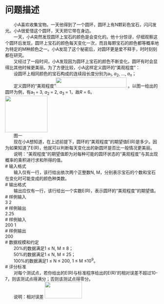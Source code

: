 <div id="pcont1" style="margin-top:20px; display:block;">

# 问题描述

<div class="pdcont">　　小A喜欢收集宝物。一天他得到了一个圆环，圆环上有N颗彩色宝石，闪闪发光。小A很爱惜这个圆环，天天把它带在身边。<br/>
　　一天，小A突然发现圆环上宝石的颜色是会变化的。他十分惊讶，仔细观察这个圆环后发现，圆环上宝石的颜色每天变化一次，而且每颗宝石的颜色都等概率地为特定的M种颜色之一。小A发现了这个秘密后，对圆环更是爱不释手，时时刻刻都在研究。<br/>
　　又经过了一段时间，小A发现因为圆环上宝石的颜色不断变化，圆环有时会显得比其他时候更美丽。为了方便比较，小A这样定义圆环的“美观程度”：<br/>
　　设圆环上相同颜色的宝石构成的连续段长度分别为a<sub>1</sub>, <i>a</i><sub>2</sub>, ..., <i>a<sub>n</sub></i>；<br/>
　　定义圆环的“美观程度”<img width="232" height="33" src="source/tsinsen/A1202/img/aHR0cDovL3d3dy50c2luc2VuLmNvbS9SZXF1aXJlRmlsZS5kbz9maWQ9UXJUODVqUlI=.do"/>  。以图一给出的圆环为例，有a<sub>1 </sub>= 3, <i>a</i><sub>2 </sub>= 2, <i>a</i><sub>3 </sub>= 1，故<i>R</i> = 6。<br/>
<img width="139" height="119" src="source/tsinsen/A1202/img/aHR0cDovL3d3dy50c2luc2VuLmNvbS9SZXF1aXJlRmlsZS5kbz9maWQ9RW1nVGdlRk0=.do"/><br/>
　　图一<br/>
　　现在小A想知道，在上述前提下，圆环的“美观程度”的期望值E(R)是多少。因为如果知道了E(R)，他就可以判断每天变化出的新圆环是否比一般情况更美丽。<br/>
　　说明：“美观程度”的期望值即为对每种可能的圆环状态的“美观程度”与其出现概率的乘积进行求和所得的值。</div>
# 输入格式

<div class="pdcont">　　输入仅有一行，该行给出依次两个正整数N, M，分别表示宝石的个数和宝石在变化时可能变成的颜色种类数。</div>
# 输出格式

<div class="pdcont">　　输出应仅有一行，该行给出一个实数E(R)，表示圆环的“美观程度”的期望值。</div>
# 样例输入

<div class="pddata">3 2</div>
# 样例输出

<div class="pddata">2.25</div>
# 样例输入

<div class="pddata">200 1</div>
# 样例输出

<div class="pddata">200</div>
# 数据规模和约定

<div class="pdcont">　　20%的数据满足1 ≤ N, M ≤ 8；<br/>
　　50%的数据满足1 ≤ N, M ≤ 25；<br/>
　　100%的数据满足1 ≤ N ≤ 200, 1 ≤ M ≤10<sup>9</sup>。</div>
# 评分标准

<div class="pdcont">　　对每个测试点，若你给出的E(R)与标准程序给出的E(R)’的相对误差不超过10-7，则该测试点得满分；否则该测试点得零分。<br/>
　　说明：相对误差  <img width="122" height="54" src="source/tsinsen/A1202/img/aHR0cDovL3d3dy50c2luc2VuLmNvbS9SZXF1aXJlRmlsZS5kbz9maWQ9aGo3ZTc4cmg=.do"/></div>

</div>